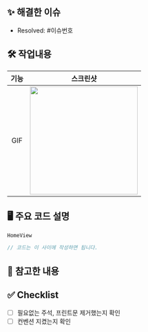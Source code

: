 ## ✨ 해결한 이슈 
<!-- 해결한 이슈 번호를 작성해주세요 (Ex. #4) -->
- Resolved: #이슈번호

## 🛠️ 작업내용
<!-- 작업한 내용을 작성해주세요 ( UI 구현이라면 사진도 같이 올려주시면 좋아요! ) -->
|기능|스크린샷|
|:--:|:--:|
|GIF|<img src = "" width ="250">|

## 🖥️ 주요 코드 설명
<!-- 다음에 진행할 작업에 대해 작성해주세요 -->
`HomeView`
```swift
// 코드는 이 사이에 작성하면 됩니다. 
```

## 📂 참고한 내용
<!-- 참고한 사이트나 정보가 있다면 작성주세요 -->

## ✅ Checklist
- [ ] 필요없는 주석, 프린트문 제거했는지 확인
- [ ] 컨벤션 지켰는지 확인
